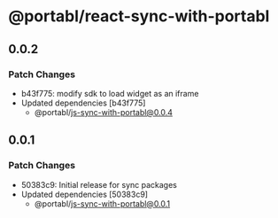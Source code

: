 # @portabl/react-sync-with-portabl

## 0.0.2

### Patch Changes

- b43f775: modify sdk to load widget as an iframe
- Updated dependencies [b43f775]
  - @portabl/js-sync-with-portabl@0.0.4

## 0.0.1

### Patch Changes

- 50383c9: Initial release for sync packages
- Updated dependencies [50383c9]
  - @portabl/js-sync-with-portabl@0.0.1
